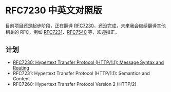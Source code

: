 # RFC7230 中英文对照版
目前项目还是起步阶段，正在翻译 [RFC7230](https://tools.ietf.org/html/rfc7230)，还没完成，未来我会继续翻译其他相关的 RFC，例如 [RFC7231](https://tools.ietf.org/html/rfc7231)、[RFC7540](https://httpwg.org/specs/rfc7540.html) 等，欢迎指正。

## 计划
- [RFC7230: Hypertext Transfer Protocol (HTTP/1.1): Message Syntax and Routing](./dist/RFC7230_HTTP1.1_Message_Syntax_and_Routing.md)
- RFC7231: Hypertext Transfer Protocol (HTTP/1.1): Semantics and Content
- RFC7260: Hypertext Transfer Protocol Version 2 (HTTP/2)


